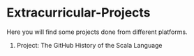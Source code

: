 # Extracurricular-Projects

Here you will find some projects done from different platforms.

1. Project: The GitHub History of the Scala Language
